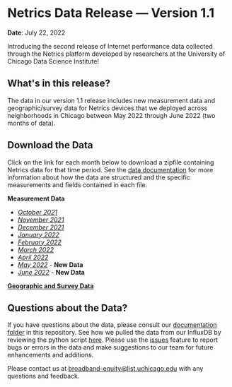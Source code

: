 # Netrics Data Release — Version 1.1
**Date**: July 22, 2022

Introducing the second release of Internet performance data collected through the Netrics platform developed by researchers at the University of Chicago Data Science Institute!

## What's in this release?

The data in our version 1.1 release includes new measurement data and geographic/survey data for Netrics devices that we deployed across neighborhoods in Chicago between May 2022 through June 2022 (two months of data).

## Download the Data

Click on the link for each month below to download a zipfile containing Netrics data for that time period. See the [data documentation](https://github.com/chicago-cdac/netrics-data/blob/main/documentation/netrics-data-dictionary.md) for more information about how the data are structured and the specific measurements and fields contained in each file.

**Measurement Data**

- *[October 2021](https://uchicago.box.com/s/2tua68ccnbao39r6az72hqypphb0jh7y)*
- *[November 2021](https://uchicago.box.com/s/ua0i5bgv5bsbu8vks1gu6spfr1h9vhl9)*
- *[December 2021](https://uchicago.box.com/s/66b9tlc4fdr7hrtqgfesot2mqcvk7ib4)*
- *[January 2022](https://uchicago.box.com/s/gisvewaf4ugp1pka8ailfgaatr07sfto)*
- *[February 2022](https://uchicago.box.com/s/acx8l5gbxqpfu1w4w66jcvyptpguuge7)*
- *[March 2022](https://uchicago.box.com/s/a6fhhvav4hoauja73c79e8m22ofympib)*
- *[April 2022](https://uchicago.box.com/s/9zs5zryzthw5gorwn1y6eboeyealofz0)*
- *[May 2022](https://uchicago.box.com/s/58m0zrqd69p9pme6j1pju6o7wh3qwh9w)* - **New Data**
- *[June 2022](https://uchicago.box.com/s/4hz6no6ixha3jipig2c2plul1d5zgf7z)* - **New Data**

**[Geographic and Survey Data](https://uchicago.box.com/s/v9p7lfkunl7glza9lf94aqsbd1ad57h3)**

## Questions about the Data?

If you have questions about the data, please consult our [documentation folder](https://github.com/chicago-cdac/netrics-data/tree/main/documentation) in this repository. See how we pulled the data from our InfluxDB by reviewing the python script [here](https://github.com/chicago-cdac/netrics-data/blob/main/src/get-portal-data.py). Please use the [issues](https://github.com/chicago-cdac/netrics-data/issues) feature to report bugs or errors in the data and make suggestions to our team for future enhancements and additions.

Please contact us at [broadband-equity@list.uchicago.edu](mailto:broadband-equity@list.uchicago.edu) with any questions and feedback.